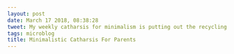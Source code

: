 ```yaml
---
layout: post
date: March 17 2018, 08:38:28
tweet: My weekly catharsis for minimalism is putting out the recycling.
tags: microblog
title: Minimalistic Catharsis For Parents
---
```




